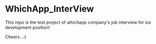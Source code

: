 # WhichApp_InterView

This repo is the test project of whichapp company's job interview for ios development position!

Cheers...:)
